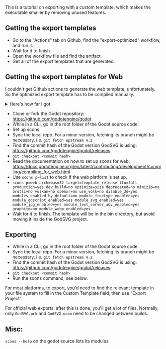 This is a tutorial on exporting with a custom template, which makes the executable smaller by removing unused features.

## Getting the export templates

- Go to the "Actions" tab on Github, find the "export-optimized" workflow, and run it.
- Wait for it to finish.
- Open the workflow file and find the artifact.
- Get all of the export templates that are generated.

## Getting the export templates for Web

I couldn't get Github actions to generate the web template, unfortunately. So the optimized export template has to be compiled manually.

<details>

<summary>Here's how far I got:</summary>

```yaml
  build-web:
    name: Export GodSVG for Web
    runs-on: ubuntu-latest
    steps:
      - name: Checkout repository
        uses: actions/checkout@v3

      - name: Install dependencies
        run: sudo apt-get install -y scons python3

      - name: Install Emscripten
        run: |
          git clone https://github.com/emscripten-core/emsdk.git
          cd emsdk
          ./emsdk install latest
          ./emsdk activate latest
          source ./emsdk_env.sh
        shell: bash

      - name: Clone Godot repository
        run: git clone $GODOT_REPO godot

      - name: Checkout specific commit
        run: |
          cd godot
          git fetch
          git checkout $GODOT_COMMIT_HASH

      - name: Build Godot template for Web
        run: |
          cd godot
          source ../emsdk/emsdk_env.sh
          scons p=web arch=wasm32 optimize=size lto=auto ${BUILD_OPTIONS}

      - name: Upload artifact
        uses: actions/upload-artifact@v4
        with:
          name: godot_template_web.zip
          path: godot/bin/godot.web.template_release.wasm32.zip
          if-no-files-found: error
          retention-days: 1
```

</details>

- Clone or fork the Godot repository: https://github.com/godotengine/godot
- While in a CLI, go in the root folder of the Godot source code.
- Set up scons.
- Sync the local repo. For a minor version, fetching its branch might be necessary, i.e. `git fetch upstream 4.2`
- Find the commit hash of the Godot version GodSVG is using: https://github.com/godotengine/godot/releases
- `git checkout <commit hash>`
- Read the documentation on how to set up scons for web: https://docs.godotengine.org/en/latest/contributing/development/compiling/compiling_for_web.html
- Use `scons p=list` to check if the web platform is set up.
- `scons p=web arch=wasm32 target=template_release lto=full production=yes dev_build=no optimize=size deprecated=no minizip=no brotli=no vulkan=no openxr=no use_volk=no disable_3d=yes modules_enabled_by_default=no module_freetype_enabled=yes module_gdscript_enabled=yes module_svg_enabled=yes module_jpg_enabled=yes module_text_server_adv_enabled=yes graphite=no module_webp_enabled=yes`
- Wait for it to finish. The template will be in the bin directory, but avoid moving it inside the GodSVG project.

## Exporting

- While in a CLI, go in the root folder of the Godot source code.
- Sync the local repo. For a minor version, fetching its branch might be necessary, i.e. `git fetch upstream 4.2`
- Find the commit hash of the Godot version GodSVG is using: https://github.com/godotengine/godot/releases
- `git checkout <commit hash>`
- Run the scons command; see below.

For most platforms, to export, you'd need to find the relevant template in your file system to fill in the Custom Template field, then use "Export Project".

For official web exports, after this is done, you'll get a lot of files. Normally, only `GodSVG.pck` and `GodSVG.wasm` need to be changed between builds.

## Misc:

`scons --help` on the godot source lists its modules.

